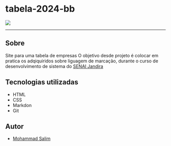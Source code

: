 # tabela-2024-bb

![](./Captura%20de%20Tela%202024-09-06%20às%2015.28.28.png)

---
## Sobre
Site para uma tabela de empresas
O objetivo desde projeto é colocar em pratica os adqiquiridos sobre 
liguagem de marcação, durante o curso de desenvolvimento de sistema
do [SENAI Jandira](https://sp.senai.br/unidade/jandira/)


## Tecnologias utilizadas
- HTML
- CSS
- Markdon
- Git

## Autor
- [Mohammad Salim](https://www.linkedin.com/in/mohammad-salim-197481320/?originalSubdomain=br)